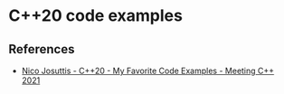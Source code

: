 # C++20 code examples

## References
* [Nico Josuttis - C++20 - My Favorite Code Examples - Meeting C++ 2021](https://www.youtube.com/watch?v=ey4pTOfdi9k)
